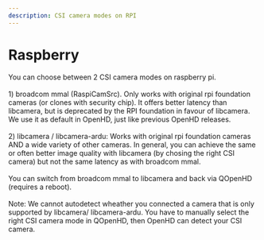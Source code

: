 ```yaml
---
description: CSI camera modes on RPI
---
```


# Raspberry

You can choose between 2 CSI camera modes on raspberry pi.\
\
1\) broadcom mmal (RaspiCamSrc). Only works with original rpi foundation cameras (or clones with security chip). It offers better latency than libcamera, but is deprecated by the RPI foundation in favour of libcamera. We use it as default in OpenHD, just like previous OpenHD releases.\
\
2\) libcamera / libcamera-ardu: Works with original rpi foundation cameras AND a wide variety of other cameras. In general, you can achieve the same or often better image quality with libcamera (by chosing the right CSI camera) but not the same latency as with broadcom mmal.\
\
You can switch from broadcom mmal to libcamera and back via QOpenHD (requires a reboot). \
\
Note: We cannot autodetect wheather you connected a camera that is only supported by libcamera/ libcamera-ardu. You have to manually select the right CSI camera mode in QOpenHD, then OpenHD can detect your CSI camera.
